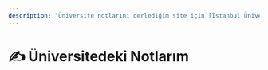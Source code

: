 ```yaml
---
description: "Üniversite notlarını derlediğim site için [İstanbul Üniversitesi - Bilgisayar Mühendisliği Notları](https://iuce.yemreak.com)'na bakabilirsin."
---
```


# ✍ Üniversitedeki Notlarım

<!-- TODO: Üniversite notlarım olabilir -->
<!-- 
- Dökümanlar sınıflara göre gruplandırılsın
- İÜ-CE'ye link verilsin
-->


